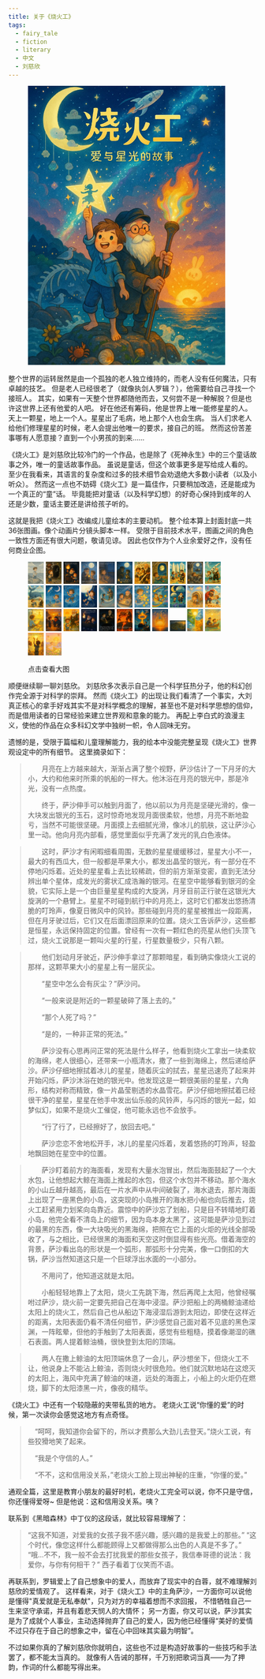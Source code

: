 ```yaml
---
title: 关于《烧火工》
tags:
  - fairy_tale
  - fiction
  - literary
  - 中文
  - 刘慈欣
---
```


<figure>
	<picture>
		<img src="/images/ignition-man/0.webp" width="400px" />
	</picture>
</figure>

整个世界的运转居然是由一个孤独的老人独立维持的，而老人没有任何魔法，只有卓越的技艺。
但是老人已经很老了（就像执剑人罗辑？），他需要给自己寻找一个接班人。
其实，如果有一天整个世界都随他而去，又何尝不是一种解脱？但是也许这世界上还有他爱的人吧。
好在他还有筹码，他是世界上唯一能修星星的人。
天上一颗星，地上一个人。星星出了毛病，地上那个人也会生病。
当人们求老人给他们修理星星的时候，老人会提出他唯一的要求，接自己的班。
然而这份苦差事哪有人愿意接？直到一个小男孩的到来……

《烧火工》是刘慈欣比较冷门的一个作品，也是除了《死神永生》中的三个童话故事之外，唯一的童话故事作品。
虽说是童话，但这个故事更多是写给成人看的。
至少在我看来，其语言的复杂度和过多的技术细节会劝退绝大多数小读者（以及小听众）。
然而这一点也不妨碍《烧火工》是一篇佳作，只要稍加改造，还是能成为一个真正的“童”话。
毕竟能把对童话（以及科学幻想）的好奇心保持到成年的人还是少数，童话主要还是讲给孩子听的。

这就是我把《烧火工》改编成儿童绘本的主要动机。
整个绘本算上封面封底一共36张图画。像个动画片分镜头脚本一样。
受限于目前技术水平，图画之间的角色一致性方面还有很大问题，敬请见谅。
因此也仅作为个人业余爱好之作，没有任何商业企图。

<!-- more -->


<figure>
	<picture>
		<p>
			<img src="/images/ignition-man/1.webp" width="32px" />
			<img src="/images/ignition-man/2.webp" width="32px" />
			<img src="/images/ignition-man/3.webp" width="32px" />
			<img src="/images/ignition-man/4.webp" width="32px" />
			<img src="/images/ignition-man/5.webp" width="32px" />
			<img src="/images/ignition-man/6.webp" width="32px" />
			<img src="/images/ignition-man/7.webp" width="32px" />
			<img src="/images/ignition-man/8.webp" width="32px" />
			<img src="/images/ignition-man/9.webp" width="32px" />
			<img src="/images/ignition-man/10.webp" width="32px" />
			<img src="/images/ignition-man/11.webp" width="32px" />
			<img src="/images/ignition-man/12.webp" width="32px" />
			<img src="/images/ignition-man/13.webp" width="32px" />
			<img src="/images/ignition-man/14.webp" width="32px" />
			<img src="/images/ignition-man/15.webp" width="32px" />
			<img src="/images/ignition-man/16.webp" width="32px" />
			<img src="/images/ignition-man/17.webp" width="32px" />
			<img src="/images/ignition-man/18.webp" width="32px" />
			<img src="/images/ignition-man/19.webp" width="32px" />
			<img src="/images/ignition-man/20.webp" width="32px" />
			<img src="/images/ignition-man/21.webp" width="32px" />
			<img src="/images/ignition-man/22.webp" width="32px" />
			<img src="/images/ignition-man/23.webp" width="32px" />
			<img src="/images/ignition-man/24.webp" width="32px" />
			<img src="/images/ignition-man/25.webp" width="32px" />
			<img src="/images/ignition-man/26.webp" width="32px" />
			<img src="/images/ignition-man/27.webp" width="32px" />
			<img src="/images/ignition-man/28.webp" width="32px" />
			<img src="/images/ignition-man/29.webp" width="32px" />
			<img src="/images/ignition-man/30.webp" width="32px" />
			<img src="/images/ignition-man/31.webp" width="32px" />
			<img src="/images/ignition-man/32.webp" width="32px" />
			<img src="/images/ignition-man/33.webp" width="32px" />
			<img src="/images/ignition-man/34.webp" width="32px" />
			<img src="/images/ignition-man/35.webp" width="32px" />
		</p>
	</picture>
	<figcaption>
		点击查看大图
	</figcaption>
</figure>

顺便继续聊一聊刘慈欣。
刘慈欣多次表示自己是一个科学狂热分子，他的科幻创作完全源于对科学的崇拜。
然而《烧火工》的出现让我们看清了一个事实，大刘真正核心的拿手好戏其实不是对科学概念的理解，甚至也不是对科学思想的信仰，
而是借用读者的日常经验来建立世界观和意象的能力。
再配上李白式的浪漫主义，使他的作品在众多科幻文学中独树一帜，令人回味无穷。

遗憾的是，受限于篇幅和儿童理解能力，我的绘本中没能完整呈现《烧火工》世界观设定中的所有细节。
这里摘录如下：

>　　月亮在上方越来越大，渐渐占满了整个视野，萨沙估计了一下月牙的大小，大约和他来时所乘的帆船的一样大。他沐浴在月亮的银光中，那是冷光，没有一点热度。
>
>　　终于，萨沙伸手可以触到月面了，他以前以为月亮是坚硬光滑的，像一大块发出银光的玉石，这时惊奇地发现月面很柔软，他想，月亮不断地盈亏，当然不可能很坚硬。月面摸上去细腻光滑，像冰儿的肌肤，这让萨沙心里一动。他向月亮内部看，感觉里面似乎充满了发光的乳白色液体。

>　　这时，萨沙才有闲暇细看周围，无数的星星缓缓移过，星星大小不一，最大的有西瓜大，但一般都是苹果大小，都发出晶莹的银光，有一部分在不停地闪烁着。近处的星星看上去比较稀疏，但的前方渐渐变密，直到无法分辨出单个星体，成发光的雾状汇成浩瀚的银河。在星空中能够看到银河的全貌，它实际上是一个由巨量星星构成的大旋涡，月牙目前正行驶在这银光大旋涡的一个悬臂上。星星不时碰到航行中的月亮上，这时它们都发出悠扬清脆的叮玲声，像夏日微风中的风铃。那些碰到月亮的星星被推出一段距离，但在月牙驶过后，它们又在后面漂回原来的位置。烧火工告诉萨沙，这些都是恒星，永远保持固定的位置。曾经有一次有一颗红色的亮星从他们头顶飞过，烧火工说那是一颗叫火星的行星，行星数量极少，只有八颗。

>　　他们划动月牙驶近，萨沙伸手拿过了那颗暗星，看到确实像烧火工说的那样，这颗苹果大小的星星上有一层灰尘。
>
>　　“星空中怎么会有灰尘？”萨沙问。
>
>　　“一般来说是附近的一颗星破碎了落上去的。”
>
>　　“那个人死了吗？”
>
>　　“是的，一种非正常的死法。”
>
>　　萨沙没有心思再问正常的死法是什么样子，他看到烧火工拿出一块柔软的海绵，老人很细心，还带来一小瓶清水，撒了一些到海绵上，然后递给萨沙。萨沙仔细地擦拭着冰儿的星星，随着灰尘的拭去，星星迅速亮了起来并开始闪烁，萨沙沐浴在她的银光中。他发现这是一颗很美丽的星星，六角形，结构对称而精致，像一片晶莹剔透的水晶雪花。萨沙仔细地擦拭着已经很干净的星星，星星在他手中发出仙乐般的风铃声，与闪烁的银光一起，如梦似幻，如果不是烧火工催促，他可能永远也不会放手。
>
>　　“行了行了，已经擦好了，放回去吧。”
>
>　　萨沙恋恋不舍地松开手，冰儿的星星闪烁着，发着悠扬的叮玲声，轻盈地飘回她在星空中的位置。

>　　萨沙盯着前方的海面看，发现有大量水泡冒出，然后海面鼓起了一个大水包，让他想起大鲸在海面上推起的水包，但这个水包并不移动。那个海水的小山丘越升越高，最后在一片水声中从中间破裂了，海水退去，那片海面上出现了一座黑色的小岛，这突现的小岛推开的海水把小船也向后推去，烧火工赶紧用力划桨向岛靠近。震惊中的萨沙忘了划船，只是目不转晴地盯着小岛，他完全看不清岛上的细节，因为岛本身太黑了，这可能是萨沙见到过的最黑的东西，像一大块吸光的黑海绵，把照在它上面的火炬的光线全部吸收了，与之相比，已经很黑的海面和天空这时倒显得有些光亮。借着海空的背景，萨沙看出岛的形状是一个弧形，那弧形十分完美，像一口倒扣的大锅，萨沙当然知道这只是一个巨球浮出水面的一小部分。
>
>　　不用问了，他知道这就是太阳。
>
>　　小船轻轻地靠上了太阳，烧火工先跳下海，然后再爬上太阳，他曾经嘱咐过萨沙，烧火前一定要先把自己在海中浸湿。萨沙把船上的两桶鲸油递给太阳上的烧火工，然后自己也从船边下海浸湿后游到太阳边，即使在这样近的距离，太阳表面仍看不清任何细节，萨沙感觉自己面对着不见底的黑色深渊，一阵眩晕，但他的手触到了太阳表面，感觉有些粗糙，摸着像潮湿的礁石表面。两人提着鲸油桶，很快登到太阳的顶端。

>　　两人在撒上鲸油的太阳顶端休息了一会儿，萨沙想坐下，但烧火工不让，他说身上不能沾上鲸油，否则烧火时很危险。他们就沉默地站在这熄灭的太阳上，海风中充满了鲸油的味道，远处的海面上，小船上的火炬仍在燃烧，脚下的太阳漆黑一片，像夜的精华。


《烧火工》中还有一个较隐蔽的夹带私货的地方。
老烧火工说“你懂的爱”的时候，第一次读你会感觉这地方有点奇怪。

> 　“呵呵，我知道你会留下的，所以才费那么大劲儿去登天。”烧火工说，有些狡猾地笑了起来。
>
> 　“我是个守信的人。”
>
> 　“不不，这和信用没关系，”老烧火工脸上现出神秘的庄重，“你懂的爱。”

通观全篇，这里是教育小朋友的最好时机，老烧火工完全可以说，你不只是守信，你还懂得爱呀~
但是他说：这和信用没关系。咦？

联系到《黑暗森林》中丁仪的这段话，就比较容易理解了：

> “这我不知道，对爱我的女孩子我不感兴趣，感兴趣的是我爱上的那些。”
> “这个时代，像您这样什么都能顾得上又都做得那么出色的人真是不多了。”
> “哦...不不，我一般不会去打扰我爱的那些女孩子，我信奉哥德的说法：我爱你，与你有何相干？”
> 西子看着丁仪笑而不语。

再联系到，罗辑爱上了自己想象中的爱人，而放弃了现实中的白蓉，就不难理解刘慈欣的爱情观了。
这样看来，对于《烧火工》中的主角萨沙，一方面你可以说他是懂得"真爱就是无私奉献"，只为对方的幸福着想而不求回报，
不惜牺牲自己一生来坚守承诺，并且有着悲天悯人的大情怀；
另一方面，你又可以说，萨沙其实是为了成就个人事业，主动选择抛弃了自己的爱人，因为他已经懂得“美好的爱情不过只存在于自己的想象之中，留在心中回味其实最为明智”。

不过如果你真的了解刘慈欣你就明白，这些也不过是构造好故事的一些技巧和手法罢了，都不能太当真的。
就像有人告诫的那样，千万别把歌词当真——为了押韵，作词的什么都能写得出来。
